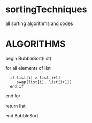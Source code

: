 # sortingTechniques
 all sorting algorithms and codes

# ALGORITHMS
  begin BubbleSort(list)

   for all elements of list
      
      if list[i] > list[i+1]
         swap(list[i], list[i+1])
      end if
   end for
   
   return list
   
end BubbleSort